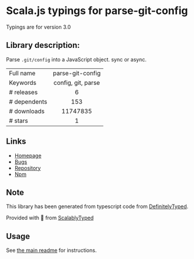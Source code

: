 
# Scala.js typings for parse-git-config

Typings are for version 3.0

## Library description:
Parse `.git/config` into a JavaScript object. sync or async.

|                    |                 |
| ------------------ | :-------------: |
| Full name          | parse-git-config |
| Keywords           | config, git, parse |
| # releases         | 6 |
| # dependents       | 153 |
| # downloads        | 11747835 |
| # stars            | 1 |

## Links
- [Homepage](https://github.com/jonschlinkert/parse-git-config)
- [Bugs](https://github.com/jonschlinkert/parse-git-config/issues)
- [Repository](https://github.com/jonschlinkert/parse-git-config)
- [Npm](https://www.npmjs.com/package/parse-git-config)
    


## Note
This library has been generated from typescript code from [DefinitelyTyped](https://definitelytyped.org).

Provided with :purple_heart: from [ScalablyTyped](https://github.com/oyvindberg/ScalablyTyped)

## Usage
See [the main readme](../../readme.md) for instructions.


